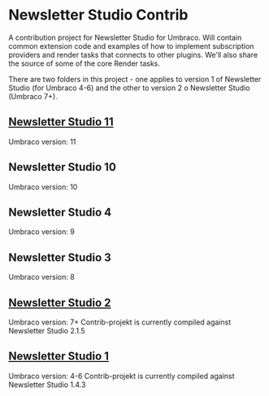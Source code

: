 # Newsletter Studio Contrib

A contribution project for Newsletter Studio for Umbraco. Will contain common extension code and examples of how to implement subscription providers and render tasks that connects to other plugins. We'll also share the source of some of the core Render tasks.

There are two folders in this project - one applies to version 1 of Newsletter Studio (for Umbraco 4-6) and the other to version 2 o Newsletter Studio (Umbraco 7+).

## [Newsletter Studio 11](Newsletter%20Studio%20V11)
Umbraco version: 11

## Newsletter Studio 10
Umbraco version: 10

## Newsletter Studio 4
Umbraco version: 9

## Newsletter Studio 3
Umbraco version: 8

## [Newsletter Studio 2](Newsletter%20Studio%20V2)
Umbraco version: 7+
Contrib-projekt is currently compiled against Newsletter Studio 2.1.5

## [Newsletter Studio 1](Newsletter%20Studio%20V1)
Umbraco version: 4-6
Contrib-projekt is currently compiled against Newsletter Studio 1.4.3